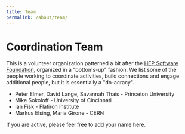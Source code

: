 ```yaml
---
title: Team
permalink: /about/team/
---
```


# Coordination Team

This is a volunteer organization patterned a bit after the [HEP Software Foundation](https://hepsoftwarefoundation.org/), organized in a "bottoms-up" fashion.
We list some of the people working to coordinate activities, build connections
and engage additional people, but it is essentially a "do-acracy".

  * Peter Elmer, David Lange, Savannah Thais - Princeton University
  * Mike Sokoloff - University of Cincinnati
  * Ian Fisk - Flatiron Institute
  * Markus Elsing, Maria Girone - CERN

If you are active, please feel free to add your name here.
